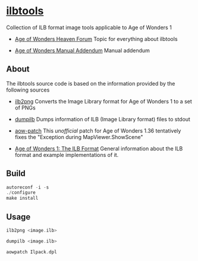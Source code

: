# [ilbtools](http://github.com/jopadan/ilbtools)
Collection of ILB format image tools applicable to Age of Wonders 1 

- [Age of Wonders Heaven Forum](https://aow.heavengames.com/cgi-bin/forums/display.cgi?action=ct&f=14,2666,,60)
Topic for everything about ilbtools

- [Age of Wonders Manual Addendum](https://github.com/HiPhish/Game-Source-Documentation/blob/master/Age%20of%20Wonders/Addendum.rst)
Manual addendum
  
## About

The ilbtools source code is based on the information provided by the following sources

- [ilb2png](http://github.com/socks-the-fox/ilb2png)
Converts the Image Library format for Age of Wonders 1 to a set of PNGs

- [dumpilb](http://www.jongware.com/aow/binaries/dumpilb.zip)
Dumps information of ILB (Image Library format) files to stdout

- [aow-patch](http://www.github.com/int19h/aow-patch)
This *unofficial* patch for Age of Wonders 1.36 tentatively fixes the "Exception during MapViewer.ShowScene" 

- [Age of Wonders 1: The ILB Format](http://www.jongware.com/aow/aow1.html)
General information about the ILB format and example implementations of it.

## Build

```c
autoreconf -i -s
./configure
make install
```

## Usage

```c
ilb2png <image.ilb>
```

```c
dumpilb <image.ilb>
```

```c
aowpatch Ilpack.dpl
```
